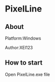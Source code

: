 <h1>PixelLine</h1>
<h2>About</h2>
<p>Platform:Windows</p>
<p>Author:XEl123</p>
<h2>How to start</h2>
<p>Open PixelLine.exe file</p>
